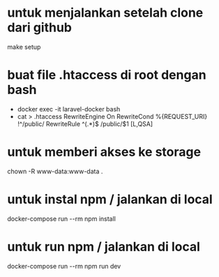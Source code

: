 # untuk menjalankan setelah clone dari github
make setup

# buat file .htaccess di root dengan bash
- docker exec -it laravel-docker bash
- cat > .htaccess
RewriteEngine On
RewriteCond %{REQUEST_URI} !^/public/
RewriteRule ^(.*)$ /public/$1 [L,QSA]

# untuk memberi akses ke storage
chown -R www-data:www-data . 

# untuk instal npm / jalankan di local
docker-compose run --rm npm install

# untuk run npm / jalankan di local
docker-compose run --rm npm run dev
